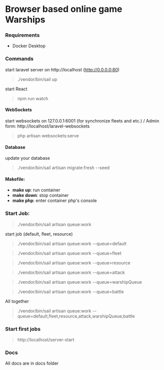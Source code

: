 # Browser based online game Warships

### Requirements
- Docker Desktop

### Commands
start laravel server on http://localhost (http://0.0.0.0:80)
> ./vendor/bin/sail up

start React
> npm run watch


#### WebSockets
start websockets on 127.0.0.1:6001 (for synchronize fleets and etc.) / Admin form: http://localhost/laravel-websockets
> php artisan websockets:serve

#### Database
update your database
> ./vendor/bin/sail artisan migrate:fresh --seed

#### Makefile:

- **make up**: run container
- **make down**: stop container
- **make php**: enter container php's console

### Start Job:
> ./vendor/bin/sail artisan queue:work

start job (default, fleet, resource)
> ./vendor/bin/sail artisan queue:work --queue=default

> ./vendor/bin/sail artisan queue:work --queue=fleet

> ./vendor/bin/sail artisan queue:work --queue=resource

> ./vendor/bin/sail artisan queue:work --queue=attack

> ./vendor/bin/sail artisan queue:work --queue=warshipQueue

> ./vendor/bin/sail artisan queue:work --queue=battle

All together
> ./vendor/bin/sail artisan queue:work --queue=default,fleet,resource,attack,warshipQueue,battle

### Start first jobs
> http://localhost/server-start

### Docs

All docs are in docs folder

